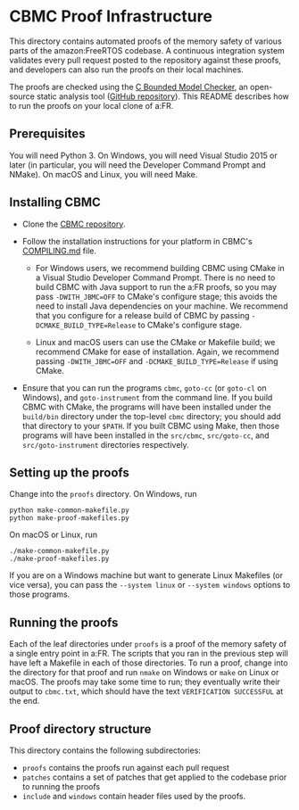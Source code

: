 CBMC Proof Infrastructure
=========================

This directory contains automated proofs of the memory safety of various parts
of the amazon:FreeRTOS codebase. A continuous integration system validates every
pull request posted to the repository against these proofs, and developers can
also run the proofs on their local machines.

The proofs are checked using the [C Bounded Model
Checker](http://www.cprover.org/cbmc/), an open-source static analysis tool
([GitHub repository](https://github.com/diffblue/cbmc)). This README describes
how to run the proofs on your local clone of a:FR.


Prerequisites
-------------

You will need Python 3. On Windows, you will need Visual Studio 2015 or later
(in particular, you will need the Developer Command Prompt and NMake). On macOS
and Linux, you will need Make.


Installing CBMC
---------------

- Clone the [CBMC repository](https://github.com/diffblue/cbmc).
- Follow the installation instructions for your platform in CBMC's
  [COMPILING.md](https://github.com/diffblue/cbmc/blob/develop/COMPILING.md)
  file.

  - For Windows users, we recommend building CBMC using CMake in a Visual Studio
    Developer Command Prompt. There is no need to build CBMC with Java support
    to run the a:FR proofs, so you may pass `-DWITH_JBMC=OFF` to CMake's
    configure stage; this avoids the need to install Java dependencies on your
    machine. We recommend that you configure for a release build of CBMC by
    passing `-DCMAKE_BUILD_TYPE=Release` to CMake's configure stage.

  - Linux and macOS users can use the CMake or Makefile build; we recommend
    CMake for ease of installation. Again, we recommend passing
    `-DWITH_JBMC=OFF` and `-DCMAKE_BUILD_TYPE=Release` if using CMake.

- Ensure that you can run the programs `cbmc`, `goto-cc` (or `goto-cl` on
  Windows), and `goto-instrument` from the command line. If you build CBMC with
  CMake, the programs will have been installed under the `build/bin` directory
  under the top-level `cbmc` directory; you should add that directory to your
  `$PATH`. If you built CBMC using Make, then those programs will have been
  installed in the `src/cbmc`, `src/goto-cc`, and `src/goto-instrument`
  directories respectively.


Setting up the proofs
---------------------

Change into the `proofs` directory. On Windows, run
```
python make-common-makefile.py
python make-proof-makefiles.py
```
On macOS or Linux, run
```
./make-common-makefile.py
./make-proof-makefiles.py
```
If you are on a Windows machine but want to generate Linux Makefiles (or vice
versa), you can pass the `--system linux` or `--system windows` options to those
programs.


Running the proofs
------------------

Each of the leaf directories under `proofs` is a proof of the memory
safety of a single entry point in a:FR. The scripts that you ran in the
previous step will have left a Makefile in each of those directories. To
run a proof, change into the directory for that proof and run `nmake` on
Windows or `make` on Linux or macOS. The proofs may take some time to
run; they eventually write their output to `cbmc.txt`, which should have
the text `VERIFICATION SUCCESSFUL` at the end.


Proof directory structure
-------------------------

This directory contains the following subdirectories:

- `proofs` contains the proofs run against each pull request
- `patches` contains a set of patches that get applied to the codebase prior to
  running the proofs
- `include` and `windows` contain header files used by the proofs.
